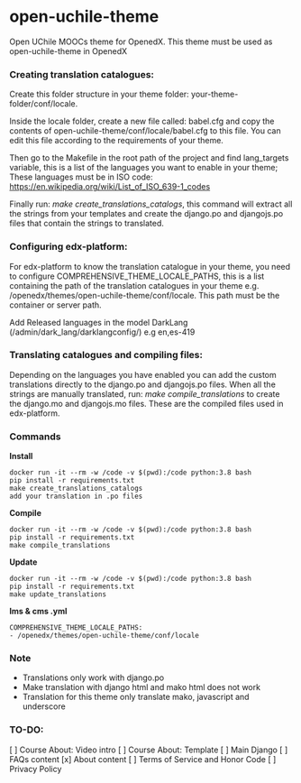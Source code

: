 # open-uchile-theme
Open UChile MOOCs theme for  OpenedX. This theme must be used as open-uchile-theme in OpenedX

### Creating translation catalogues:

Create this folder structure in your theme folder: your-theme-folder/conf/locale.

Inside the locale folder, create a new file called: babel.cfg and copy the contents of open-uchile-theme/conf/locale/babel.cfg to this file. You can edit this file according to the requirements of your theme.

Then go to the Makefile in the root path of the project and find lang_targets variable, this is a list of the languages you want to enable in your theme; These languages must be in ISO code: https://en.wikipedia.org/wiki/List_of_ISO_639-1_codes

Finally run: *make create_translations_catalogs*, this command will extract all the strings from your templates and create the django.po and djangojs.po files that contain the strings to translated.

### Configuring edx-platform:

For edx-platform to know the translation catalogue in your theme, you need to configure COMPREHENSIVE_THEME_LOCALE_PATHS, this is a list containing the path of the translation catalogues in your theme e.g. /openedx/themes/open-uchile-theme/conf/locale. This path must be the container or server path.

Add Released languages in the model DarkLang (/admin/dark_lang/darklangconfig/) e.g en,es-419

### Translating catalogues and compiling files:

Depending on the languages you have enabled you can add the custom translations directly to the django.po and djangojs.po files. When all the strings are manually translated, run: *make compile_translations* to create the django.mo and djangojs.mo files. These are the compiled files used in edx-platform.

### Commands

**Install**

    docker run -it --rm -w /code -v $(pwd):/code python:3.8 bash
    pip install -r requirements.txt
    make create_translations_catalogs
    add your translation in .po files

**Compile**

    docker run -it --rm -w /code -v $(pwd):/code python:3.8 bash
    pip install -r requirements.txt
    make compile_translations

**Update**

    docker run -it --rm -w /code -v $(pwd):/code python:3.8 bash
    pip install -r requirements.txt
    make update_translations

**lms & cms .yml**

    COMPREHENSIVE_THEME_LOCALE_PATHS:
    - /openedx/themes/open-uchile-theme/conf/locale

### Note

- Translations only work with django.po
- Make translation with django html and mako html does not work
- Translation for this theme only translate mako, javascript and underscore

### TO-DO:

[ ] Course About: Video intro
[ ] Course About: Template
[ ] Main Django
[ ] FAQs content
[x] About content
[ ] Terms of Service and Honor Code
[ ] Privacy Policy